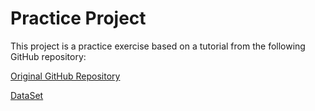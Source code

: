 # Practice Project

This project is a practice exercise based on a tutorial from the following GitHub repository:

[Original GitHub Repository](https://github.com/AIStudiosML/WatchPrice)

[DataSet](https://www.kaggle.com/datasets/arnabchaki/fitness-trackers-products-ecommerce)
